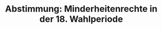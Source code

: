 ---
abstimmung:
  abstimmung: 3
  bundestagssitzung: 26
  legislaturperiode: 18
categories:
- Politik
data:
- title: Abstimmungsergebnis 20140403_3-data.pdf
  url: /res/abstimmungsliste/20140403_3-data.pdf
- title: Abstimmungsergebnis 20140403_3_xls-data.csv
  url: /res/abstimmungsliste/analyses/20140403_3_xls-data.csv
documents:
- local: /res/abstimmungsdaten/018-026-03/1800838.pdf
  title: Drucksache 18/00838.pdf
  url: http://dip21.bundestag.de/dip21/btd/18/008/1800838.pdf
- local: /res/abstimmungsdaten/018-026-03/1800997.pdf
  title: Drucksache 18/00997.pdf
  url: http://dip21.bundestag.de/dip21/btd/18/009/1800997.pdf
ergebnis:
  cdu/csu:
    enthaltung: 0
    gesamt: 311
    ja: 0
    nein: 296
    nichtabgegeben: 15
    ungueltig: 0
  die.linke:
    enthaltung: 0
    gesamt: 64
    ja: 55
    nein: 0
    nichtabgegeben: 9
    ungueltig: 0
  file: 20140403_3_xls-data.csv
  gruenen:
    enthaltung: 58
    gesamt: 63
    ja: 0
    nein: 0
    nichtabgegeben: 5
    ungueltig: 0
  spd:
    enthaltung: 0
    gesamt: 193
    ja: 0
    nein: 174
    nichtabgegeben: 19
    ungueltig: 0
layout: abstimmung
links:
- title: https://www.bundestag.de/parlament/plenum/abstimmung/abstimmung?id=257
  url: https://www.bundestag.de/parlament/plenum/abstimmung/abstimmung?id=257
- title: http://www.abgeordnetenwatch.de/minderheitenrechte_im_bundestag-1105-592.html
  url: http://www.abgeordnetenwatch.de/minderheitenrechte_im_bundestag-1105-592.html
preview: "Deutscher Bundestag\n\n26. Sitzung des Deutschen Bundestages\nam Donnerstag,\
  \ 3.April 2014\nEndg\xFCltiges Ergebnis der Namentlichen Abstimmung Nr. 3\n\nGesetzentwurf\
  \ der Fraktion DIE LINKE\nEntwurf eines Gesetzes zur \xC4nderung des Grundgesetzes\
  \ (Artikel 23, 39, 44, 45a, 93)\nDrucksachen 18/838 und 18/997\n\nAbgegebene Stimmen\
  \ insgesamt:\nNicht abgegebene Stimmen:\nJa-Stimmen:\n\n583\n48\n55\n\nNein-Stimmen:\n\
  \n470\n\nEnthaltungen:\n\n58\n\nUng\xFCltige:\n\nBerlin, den 03.04.2014\n\n0\n\n\
  Beginn: 16:14\nEnde: 16:17\n"
tags:
- Minderheiten
title: 'Abstimmung: Minderheitenrechte in der 18. Wahlperiode'
---